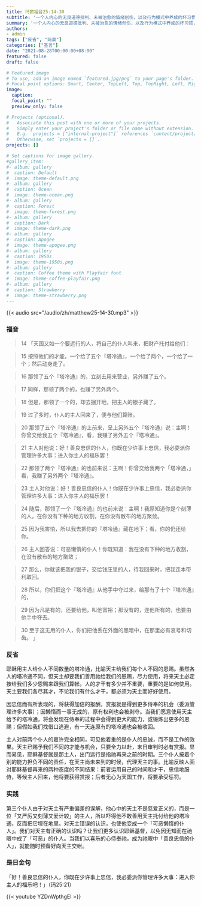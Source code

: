 ```yaml
---
title: 玛窦福音25:14-30
subtitle: '一个人内心的无良道德批判、未被治愈的情绪创伤，以及行为模式中养成的坏习惯，最终会导致人无法善用天主恩赐的生命、能力和时光。 我该如何战胜自己生命的破口及旧习，而勇敢前行呢？'
summary: '一个人内心的无良道德批判、未被治愈的情绪创伤，以及行为模式中养成的坏习惯，最终会导致人无法善用天主恩赐的生命、能力和时光。 我该如何战胜自己生命的破口及旧习，而勇敢前行呢？'
authors:
- admin
tags: ["反省", "玛窦"]
categories: ["圣言"]
date: "2021-08-28T00:00:00+08:00"
featured: false
draft: false

# Featured image
# To use, add an image named `featured.jpg/png` to your page's folder.
# Focal point options: Smart, Center, TopLeft, Top, TopRight, Left, Right, BottomLeft, Bottom, BottomRight
image:
  caption:
  focal_point: ""
  preview_only: false

# Projects (optional).
#   Associate this post with one or more of your projects.
#   Simply enter your project's folder or file name without extension.
#   E.g. `projects = ["internal-project"]` references `content/project/deep-learning/index.md`.
#   Otherwise, set `projects = []`.
projects: []

# Set captions for image gallery.
#gallery_item:
#- album: gallery
#  caption: Default
#  image: theme-default.png
#- album: gallery
#  caption: Ocean
#  image: theme-ocean.png
#- album: gallery
#  caption: Forest
#  image: theme-forest.png
#- album: gallery
#  caption: Dark
#  image: theme-dark.png
#- album: gallery
#  caption: Apogee
#  image: theme-apogee.png
#- album: gallery
#  caption: 1950s
#  image: theme-1950s.png
#- album: gallery
#  caption: Coffee theme with Playfair font
#  image: theme-coffee-playfair.png
#- album: gallery
#  caption: Strawberry
#  image: theme-strawberry.png
---
```


{{< audio src="/audio/zh/matthew25-14-30.mp3" >}}

### 福音
> 14 「天国又如一个要远行的人，将自己的仆人叫来，把财产托付给他们：

> 15 按照他们的才能，一个给了五个『塔冷通』，一个给了两个，一个给了一个；然后动身走了。

> 16 那领了五个『塔冷通』的，立刻去用来营业，另外赚了五个。

> 17 同样，那领了两个的，也赚了另外两个。

> 18 但是，那领了一个的，却去掘开地，把主人的银子藏了。

> 19 过了多时，仆人的主人回来了，便与他们算账。

> 20 那领了五个『塔冷通』的上前来，呈上另外五个『塔冷通』说：主啊！你曾交给我五个『塔冷通』，看，我赚了另外五个『塔冷通』。

> 21 主人对他说：好！善良忠信的仆人，你既在少许事上忠信，我必委派你管理许多大事：进入你主人的福乐罢！

> 22 那领了两个『塔冷通』的也前来说：主啊！你曾交给我两个「塔冷通，」看，我赚了另外两个『塔冷通』。

> 23 主人对他说：好！善良忠信的仆人！你既在少许事上忠信，我必委派你管理许多大事：进入你主人的福乐罢！

> 24 随后，那领了一个『塔冷通』的也前来说：主啊！我原知道你是个刻薄的人，在你没有下种的地方收割，在你没有散布的地方聚敛。

> 25 因为我害怕，所以我去把你的『塔冷通』藏在地下；看，你的仍还给你。

> 26 主人回答说：可恶懒惰的仆人！你既知道：我在没有下种的地方收割，在没有散布的地方聚敛；

> 27 那么，你就该把我的银子，交给钱庄里的人，待我回来时，把我连本带利取回。

> 28 所以，你们把这个『塔冷通』从他手中夺过来，给那有了十个『塔冷通』的，

> 29 因为凡是有的，还要给他，叫他富裕；那没有的，连他所有的，也要由他手中夺去。

> 30 至于这无用的仆人，你们把他丢在外面的黑暗中，在那里必有哀号和切齿。 」


### 反省
耶稣用主人给仆人不同数量的塔冷通，比喻天主给我们每个人不同的恩赐。虽然各人的塔冷通不同，但天主却要我们善用祂给我们的恩赐，尽力使用，将来天主必定按给我们多少恩赐来跟我们算帐。人的才干有多少并不重要，重要的是如何使用。天主要我们各尽其才，不论我们有什么才干，都必须为天主而好好使用。

因忠信而有所表现的，将获得加倍的报酬，赏报就是得到更多侍奉的机会（委派管理许多大事）；因懒惰而一事无成的，原有权利也会被剥夺。当我们愿意使用天主给予的塔冷通，将会发现在侍奉的过程中会得到更大的能力，或锻炼出更多的恩赐；但假如我们找借口逃避，有一天连原有的塔冷通也会被收回。

主人对前两个仆人的嘉许完全相同，可见他着重的是仆人的忠诚，而不是工作的效果。天主已赐予我们不同的才能与机会，只要全力以赴，末日审判时必有赏报。显而易见，耶稣基督就是那主人，出门远行是指祂再来之前的时期。三个仆人按着个别的能力担负不同的责任，在天主尚未来到的时候，代理天主的事。比喻反映人面对耶稣基督再来的两种态度的不同结果：前者运用自己的时间和才干，忠信地服侍，等候主人回来，他将要获得赏报；后者无心为天国工作，将要承受惩罚。

### 实践
第三个仆人由于对天主有严重偏差的误解，他心中的天主不是慈爱正义的，而是一位「又严厉又刻薄又爱计较」的主人，所以吓得他不敢善用天主托付给他的塔冷通，反而把它埋在地里。对天主错误的认识，也使他变成一个「可恶懒惰的仆人」。我们对天主有正确的认识吗？让我们更多认识耶稣基督，以免因无知而在祂眼中成了「可恶」的仆人。当我们以喜乐的心侍奉祂，成为祂眼中「善良忠信的仆人」，就能随时预备好向天主交帐。

### 是日金句
「好！善良忠信的仆人，你既在少许事上忠信，我必委派你管理许多大事：进入你主人的福乐吧！」（玛25:21）

{{< youtube YZDnWpthgEI >}}
